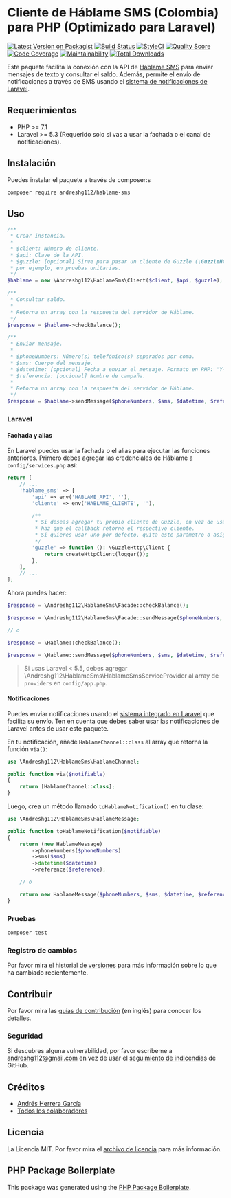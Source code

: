 # Cliente de Háblame SMS (Colombia) para PHP (Optimizado para Laravel)

[![Latest Version on Packagist](https://img.shields.io/packagist/v/andreshg112/hablame-sms.svg?style=flat-square)](https://packagist.org/packages/andreshg112/hablame-sms)
[![Build Status](https://travis-ci.com/andreshg112/hablame-sms.svg?branch=master)](https://travis-ci.com/andreshg112/hablame-sms)
[![StyleCI](https://github.styleci.io/repos/181806042/shield?branch=master)](https://github.styleci.io/repos/181806042)
[![Quality Score](https://img.shields.io/scrutinizer/g/andreshg112/hablame-sms.svg?style=flat-square)](https://scrutinizer-ci.com/g/andreshg112/hablame-sms)
[![Code Coverage](https://scrutinizer-ci.com/g/andreshg112/hablame-sms/badges/coverage.png?b=master)](https://scrutinizer-ci.com/g/andreshg112/hablame-sms/?branch=master)
[![Maintainability](https://api.codeclimate.com/v1/badges/0e7fe998a23bf36ec963/maintainability)](https://codeclimate.com/github/andreshg112/hablame-sms/maintainability)
[![Total Downloads](https://img.shields.io/packagist/dt/andreshg112/hablame-sms.svg?style=flat-square)](https://packagist.org/packages/andreshg112/hablame-sms)

Este paquete facilita la conexión con la API de [Háblame SMS](https://www.hablame.co) para enviar mensajes de texto y consultar el saldo. Además, permite el envío de notificaciones a través de SMS usando el [sistema de notificaciones de Laravel](https://laravel.com/docs/5.5/notifications).

## Requerimientos

-   PHP >= 7.1
-   Laravel >= 5.3 (Requerido solo si vas a usar la fachada o el canal de notificaciones).

## Instalación

Puedes instalar el paquete a través de composer:s

```bash
composer require andreshg112/hablame-sms
```

## Uso

```php
/**
 * Crear instancia.
 *
 * $client: Número de cliente.
 * $api: Clave de la API.
 * $guzzle: [opcional] Sirve para pasar un cliente de Guzzle (\GuzzleHttp\Client) configurado,
 * por ejemplo, en pruebas unitarias.
 */
$hablame = new \Andreshg112\HablameSms\Client($client, $api, $guzzle);

/**
 * Consultar saldo.
 *
 * Retorna un array con la respuesta del servidor de Háblame.
 */
$response = $hablame->checkBalance();

/**
 * Enviar mensaje.
 *
 * $phoneNumbers: Número(s) telefónico(s) separados por coma.
 * $sms: Cuerpo del mensaje.
 * $datetime: [opcional] Fecha a enviar el mensaje. Formato en PHP: 'Y-m-d H:i:s'
 * $referencia: [opcional] Nombre de campaña.
 *
 * Retorna un array con la respuesta del servidor de Háblame.
 */
$response = $hablame->sendMessage($phoneNumbers, $sms, $datetime, $reference);
```

### Laravel

#### Fachada y alias

En Laravel puedes usar la fachada o el alias para ejecutar las funciones anteriores. Primero debes agregar las credenciales de Háblame a `config/services.php` así:

```php
return [
    // ...
    'hablame_sms' => [
        'api' => env('HABLAME_API', ''),
        'cliente' => env('HABLAME_CLIENTE', ''),

        /**
         * Si deseas agregar tu propio cliente de Guzzle, en vez de usar uno por defecto,
         * haz que el callback retorne el respectivo cliente.
         * Si quieres usar uno por defecto, quita este parámetro o asígnalo null.
         */
        'guzzle' => function (): \GuzzleHttp\Client {
            return createHttpClient(logger());
        },
    ],
    // ...
];
```

Ahora puedes hacer:

```php
$response = \Andreshg112\HablameSms\Facade::checkBalance();

$response = \Andreshg112\HablameSms\Facade::sendMessage($phoneNumbers, $sms, $datetime, $reference);

// o

$response = \Hablame::checkBalance();

$response = \Hablame::sendMessage($phoneNumbers, $sms, $datetime, $reference);
```

> Si usas Laravel < 5.5, debes agregar \Andreshg112\HablameSms\HablameSmsServiceProvider al array de `providers` en `config/app.php`.

#### Notificaciones

Puedes enviar notificaciones usando el [sistema integrado en Laravel](https://laravel.com/docs/5.5/notifications) que facilita su envío. Ten en cuenta que debes saber usar las notificaciones de Laravel antes de usar este paquete.

En tu notificación, añade `HablameChannel::class` al array que retorna la función `via()`:

```php
use \Andreshg112\HablameSms\HablameChannel;

public function via($notifiable)
{
    return [HablameChannel::class];
}
```

Luego, crea un método llamado `toHablameNotification()` en tu clase:

```php
use \Andreshg112\HablameSms\HablameMessage;

public function toHablameNotification($notifiable)
{
    return (new HablameMessage)
        ->phoneNumbers($phoneNumbers)
        ->sms($sms)
        ->datetime($datetime)
        ->reference($reference);

    // o

    return new HablameMessage($phoneNumbers, $sms, $datetime, $reference);
}
```

### Pruebas

```bash
composer test
```

### Registro de cambios

Por favor mira el historial de [versiones](../../releases) para más información sobre lo que ha cambiado recientemente.

## Contribuir

Por favor mira las [guías de contribución](CONTRIBUTING.md) (en inglés) para conocer los detalles.

### Seguridad

Si descubres alguna vulnerabilidad, por favor escríbeme a andreshg112@gmail.com en vez de usar el [seguimiento de indicendias](../../issues) de GitHub.

## Créditos

-   [Andrés Herrera García](https://github.com/andreshg112)
-   [Todos los colaboradores](../../contributors)

## Licencia

La Licencia MIT. Por favor mira el [archivo de licencia](LICENSE.md) para más información.

## PHP Package Boilerplate

This package was generated using the [PHP Package Boilerplate](https://laravelpackageboilerplate.com).
